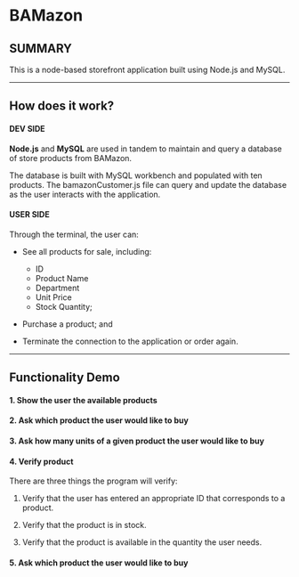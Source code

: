 # BAMazon

## SUMMARY
This is a node-based storefront application built using Node.js and MySQL.


***


## How does it work?

#### DEV SIDE

**Node.js** and **MySQL** are used in tandem to maintain and query a database of store products from BAMazon.

The database is built with MySQL workbench and populated with ten products. The bamazonCustomer.js file can query and update the database as the user interacts with the application.


#### USER SIDE

Through the terminal, the user can:

* See all products for sale, including:
    * ID
    * Product Name
    * Department
    * Unit Price
    * Stock Quantity;

* Purchase a product; and

* Terminate the connection to the application or order again.


***


## Functionality Demo

#### 1. Show the user the available products

#### 2. Ask which product the user would like to buy

#### 3. Ask how many units of a given product the user would like to buy

#### 4. Verify product

There are three things the program will verify:

1. Verify that the user has entered an appropriate ID that corresponds to a product.

2. Verify that the product is in stock.

3. Verify that the product is available in the quantity the user needs.

#### 5. Ask which product the user would like to buy